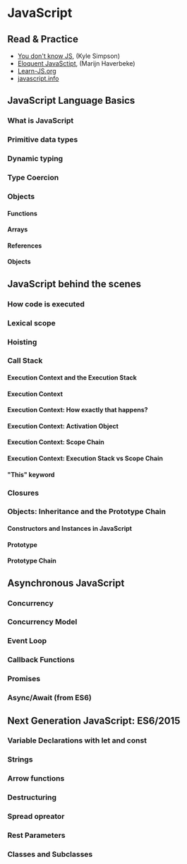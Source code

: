 # JavaScript

## Read & Practice

- [You don't know JS](https://github.com/getify/You-Dont-Know-JS), (Kyle Simpson)
- [Eloquent JavaSctipt](https://eloquentjavascript.net/), (Marijn Haverbeke)
- [Learn-JS.org](https://www.learn-js.org/)
- [javascript.info](http://javascript.info/)

## JavaScript Language Basics

### What is JavaScript

### Primitive data types

### Dynamic typing

### Type Coercion

### Objects

#### Functions

#### Arrays

#### References

#### Objects

## JavaScript behind the scenes

### How code is executed

### Lexical scope

### Hoisting

### Call Stack

#### Execution Context and the Execution Stack

#### Execution Context

#### Execution Context: How exactly that happens?

#### Execution Context: Activation Object

#### Execution Context: Scope Chain

#### Execution Context: Execution Stack vs Scope Chain

#### "This" keyword

### Closures

### Objects: Inheritance and the Prototype Chain

#### Constructors and Instances in JavaScript

#### Prototype

#### Prototype Chain

## Asynchronous JavaScript

### Concurrency

### Concurrency Model

### Event Loop

### Callback Functions

### Promises

### Async/Await (from ES6)

## Next Generation JavaScript: ES6/2015

### Variable Declarations with let and const

### Strings

### Arrow functions

### Destructuring

### Spread opreator

### Rest Parameters

### Classes and Subclasses
